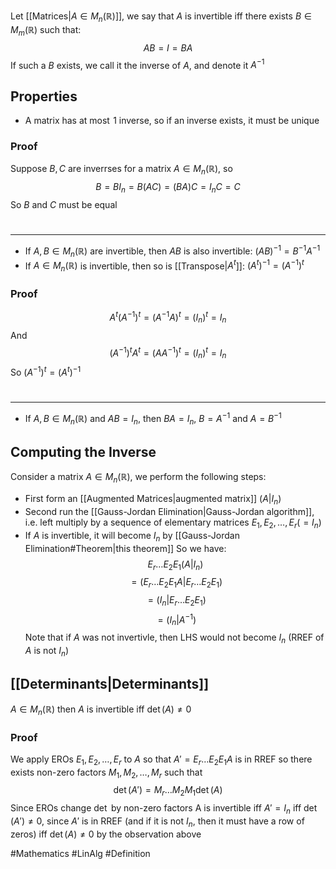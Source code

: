 Let [[Matrices|$A\in M_{n}(\mathbb{R})$]], we say that $A$ is invertible iff there exists $B\in M_{m}(\mathbb{R})$ such that:
$$
AB=I=BA
$$
If such a $B$ exists, we call it the inverse of $A$, and denote it $A^{-1}$
## Properties
- A matrix has at most $\hspace{0pt}1$ inverse, so if an inverse exists, it must be unique
### Proof
Suppose $B,C$ are inverrses for a matrix $A\in M_{n}(\mathbb{R})$, so
$$
B=BI_{n}=B(AC)=(BA)C=I_{n}C=C
$$
So $B$ and $C$ must be equal
# 
___
- If $A,B \in M_{n}(\mathbb{R})$ are invertible, then $AB$ is also invertible: $(AB)^{-1}=B^{-1}A^{-1}$
- If $A\in M_{n}(\mathbb{R})$ is invertible, then so is [[Transpose|$A^{t}$]]: $(A^{t})^{-1}=(A^{-1})^{t}$
### Proof
$$
A^{t}(A^{-1})^{t}=(A^{-1}A)^{t}=(I_{n})^{t}=I_{n}
$$
And
$$
(A^{-1})^{t}A^{t}=(AA^{-1})^{t}=(I_{n})^{t}=I_{n}
$$
So $(A^{-1})^{t}=(A^{t})^{-1}$
# 
___
- If $A,B\in M_{n}(\mathbb{R})$ and $AB=I_{n}$, then $BA=I_{n}$, $B=A^{-1}$ and $A=B^{-1}$

## Computing the Inverse
Consider a matrix $A\in M_{n}(\mathbb{R})$, we perform the following steps:
- First form an [[Augmented Matrices|augmented matrix]] $(A|I_{n})$
- Second run the [[Gauss-Jordan Elimination|Gauss-Jordan algorithm]], i.e. left multiply by a sequence of elementary matrices $E_{1},E_{2},\dots,E_{r}(=I_{n})$
- If $A$ is invertible, it will become $I_{n}$ by [[Gauss-Jordan Elimination#Theorem|this theorem]] 
So we have:
$$
E_{r}\dots E_{2}E_{1}(A|I_{n})
$$
$$
= (E_{r}\dots E_{2}E_{1}A|E_{r}\dots E_{2}E_{1})
$$
$$
= (I_{n}|E_{r}\dots E_{2}E_{1})
$$
$$
= (I_{n}|A^{-1})
$$
Note that if $A$ was not invertivle, then LHS would not become $I_{n}$ (RREF of $A$ is not $I_{n}$)
## [[Determinants|Determinants]]
$A\in M_{n}(\mathbb{R})$ then $A$ is invertible iff $\det(A)\neq 0$
### Proof
We apply EROs $E_{1},E_{2},\dots ,E_{r}$ to $A$ so that $A'=E_{r}\dots E_{2}E_{1}A$ is in RREF so there exists non-zero factors $M_{1},M_{2},\dots,M_{r}$ such that
$$
\det(A')=M_{r}\dots M_{2}M_{1}\det(A)
$$
Since EROs change $\det$ by non-zero factors
A is invertible iff $A'=I_{n}$ iff $\det(A')\neq 0$, since $A'$ is in RREF (and if it is not $I_{n}$, then it must have a row of zeros) iff $\det(A)\neq 0$ by the observation above

#Mathematics #LinAlg #Definition